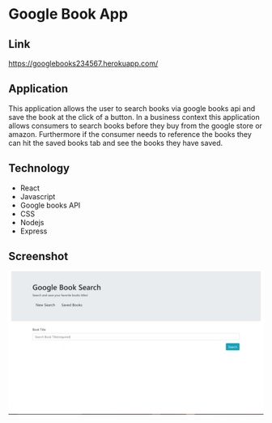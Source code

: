# Google Book App

## Link
https://googlebooks234567.herokuapp.com/

## Application
This application allows the user to search books via google books api and save the book at the click of a button.
In a business context this application allows consumers to search books before they buy from the google store or amazon. 
Furthermore if the consumer needs to reference the books they can hit the saved books tab and see the books they have saved.

## Technology
* React
* Javascript
* Google books API
* CSS
* Nodejs
* Express

## Screenshot 
![screenshot](shot.png)
